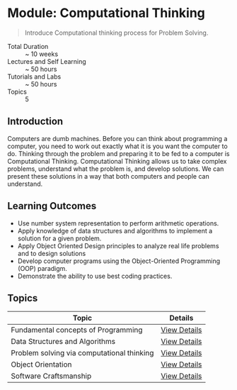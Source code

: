 # Module: Computational Thinking

> Introduce Computational thinking process for Problem Solving.

<dl>
<dt>Total Duration</dt>
<dd>~ 10 weeks</dd>
<dt>Lectures and Self Learning</dt>
<dd>~ 50 hours</dd>
<dt>Tutorials and Labs</dt>
<dd>~ 50 hours</dd>
<dt>Topics</dt>
<dd>5</dd>
</dl>

## Introduction

Computers are dumb machines. Before you can think about programming a computer, you need to work out exactly what it is you want the computer to do. Thinking through the problem and preparing it to be fed to a computer is Computational Thinking. Computational Thinking allows us to take complex problems, understand what the problem is, and develop solutions. We can present these solutions in a way that both computers and people can understand.

## Learning Outcomes

- Use number system representation to perform arithmetic operations.
- Apply knowledge of data structures and algorithms to implement a solution for a given problem.
- Apply Object Oriented Design principles to analyze real life problems and to design solutions
- Develop computer programs using the Object-Oriented Programming (OOP) paradigm.
- Demonstrate the ability to use best coding practices.

## Topics

| Topic                                      | Details                                        |
| ------------------------------------------ | ---------------------------------------------- |
| Fundamental concepts of Programming        | [View Details](./01-fundamental-concepts.md)   |
| Data Structures and Algorithms             | [View Details](./02-data-struct-and-algo.md)   |
| Problem solving via computational thinking | [View Details](./03-problem-solving.md)        |
| Object Orientation                         | [View Details](./04-object-orientation.md)     |
| Software Craftsmanship                     | [View Details](./05-software-craftsmanship.md) |

